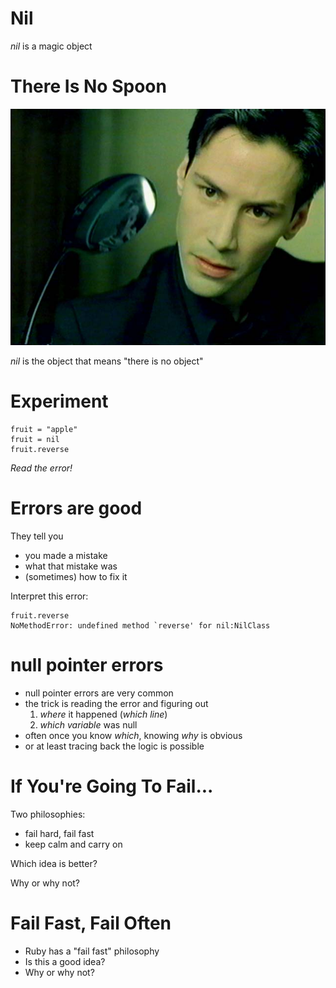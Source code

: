 # Nil

*nil* is a magic object

# There Is No Spoon

![Neo with Spoon](../images/spoon.jpg)

*nil* is the object that means "there is no object"

# Experiment

    fruit = "apple"
    fruit = nil
    fruit.reverse

*Read the error!*

# Errors are good

They tell you

* you made a mistake
* what that mistake was
* (sometimes) how to fix it

Interpret this error:

    fruit.reverse
    NoMethodError: undefined method `reverse' for nil:NilClass

# null pointer errors

* null pointer errors are very common
* the trick is reading the error and figuring out
    1. *where* it happened (*which line*)
    2. *which variable* was null
* often once you know *which*, knowing *why* is obvious
* or at least tracing back the logic is possible

# If You're Going To Fail...

Two philosophies:

* fail hard, fail fast
* keep calm and carry on

Which idea is better?

Why or why not?

# Fail Fast, Fail Often

* Ruby has a "fail fast" philosophy
* Is this a good idea?
* Why or why not?

